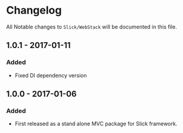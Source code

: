 # Changelog

All Notable changes to `Slick/WebStack` will be documented in this file.

## 1.0.1 - 2017-01-11

### Added
- Fixed DI dependency version

## 1.0.0 - 2017-01-06

### Added
- First released as a stand alone MVC package for Slick framework.